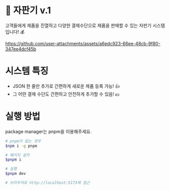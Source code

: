 # 🧃 자판기 v.1

고객들에게 제품을 진열하고 다양한 결제수단으로 제품을 판매할 수 있는 자판기 시스템입니다! 💰

https://github.com/user-attachments/assets/a6edc923-66ee-48cb-9f80-347ee4dcf45b

# 시스템 특징

- JSON 한 줄만 추가로 간편하게 새로운 제품 등록 가능! 👍
- 그 어떤 결제 수단도 간편하고 안전하게 추가할 수 있음! 💵

# 실행 방법

package manager는 pnpm을 이용해주세요.

```bash
# pnpm이 없는 경우
$npm i -g pnpm

# 패키지 설치
$pnpm i

# 실행
$pnpm dev

# 브라우저로 http://localhost:5173에 접근
```
